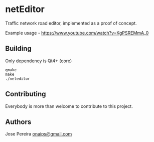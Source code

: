 # netEditor

Traffic network road editor, implemented as a proof of concept.

Example usage - https://www.youtube.com/watch?v=KgPSREMmA_0

## Building
Only dependency is Qt4+ (core) 
```
qmake
make
./neteditor
```

## Contributing
Everybody is more than welcome to contribute to this project.

## Authors
Jose Pereira <onaips@gmail.com>
